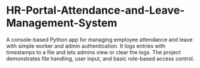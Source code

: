 # HR-Portal-Attendance-and-Leave-Management-System
A console-based Python app for managing employee attendance and leave with simple worker and admin authentication. It logs entries with timestamps to a file and lets admins view or clear the logs. The project demonstrates file handling, user input, and basic role-based access control.
